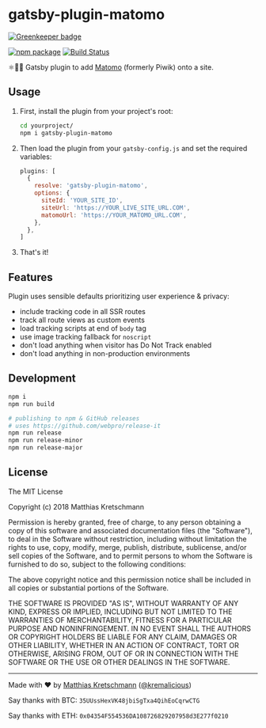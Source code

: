 # gatsby-plugin-matomo

[![Greenkeeper badge](https://badges.greenkeeper.io/kremalicious/gatsby-plugin-matomo.svg)](https://greenkeeper.io/)

[![npm package](https://img.shields.io/npm/v/gatsby-plugin-matomo.svg)](https://www.npmjs.com/package/gatsby-plugin-matomo)
[![Build Status](https://travis-ci.com/kremalicious/gatsby-plugin-matomo.svg?branch=master)](https://travis-ci.com/kremalicious/gatsby-plugin-matomo)

⚛️📄🚀 Gatsby plugin to add [Matomo](https://matomo.org) (formerly Piwik) onto a site.

## Usage

1. First, install the plugin from your project's root:

    ```bash
    cd yourproject/
    npm i gatsby-plugin-matomo
    ```

2. Then load the plugin from your `gatsby-config.js` and set the required variables:

    ```js
    plugins: [
      {
        resolve: 'gatsby-plugin-matomo',
        options: {
          siteId: 'YOUR_SITE_ID',
          siteUrl: 'https://YOUR_LIVE_SITE_URL.COM',
          matomoUrl: 'https://YOUR_MATOMO_URL.COM',
        },
      },
    ]
    ```

3. That's it!

## Features

Plugin uses sensible defaults prioritizing user experience & privacy:

- include tracking code in all SSR routes
- track all route views as custom events
- load tracking scripts at end of `body` tag
- use image tracking fallback for `noscript`
- don't load anything when visitor has Do Not Track enabled
- don't load anything in non-production environments

## Development

```bash
npm i
npm run build

# publishing to npm & GitHub releases
# uses https://github.com/webpro/release-it
npm run release
npm run release-minor
npm run release-major
```

## License

The MIT License

Copyright (c) 2018 Matthias Kretschmann

Permission is hereby granted, free of charge, to any person obtaining a copy of this software and associated documentation files (the "Software"), to deal in the Software without restriction, including without limitation the rights to use, copy, modify, merge, publish, distribute, sublicense, and/or sell copies of the Software, and to permit persons to whom the Software is furnished to do so, subject to the following conditions:

The above copyright notice and this permission notice shall be included in all copies or substantial portions of the Software.

THE SOFTWARE IS PROVIDED "AS IS", WITHOUT WARRANTY OF ANY KIND, EXPRESS OR IMPLIED, INCLUDING BUT NOT LIMITED TO THE WARRANTIES OF MERCHANTABILITY, FITNESS FOR A PARTICULAR PURPOSE AND NONINFRINGEMENT. IN NO EVENT SHALL THE AUTHORS OR COPYRIGHT HOLDERS BE LIABLE FOR ANY CLAIM, DAMAGES OR OTHER LIABILITY, WHETHER IN AN ACTION OF CONTRACT, TORT OR OTHERWISE, ARISING FROM, OUT OF OR IN CONNECTION WITH THE SOFTWARE OR THE USE OR OTHER DEALINGS IN THE SOFTWARE.

---

Made with ♥ by [Matthias Kretschmann](https://matthiaskretschmann.com) ([@kremalicious](https://github.com/kremalicious))

Say thanks with BTC:
`35UUssHexVK48jbiSgTxa4QihEoCqrwCTG`

Say thanks with ETH:
`0x04354F554536DA108726829207958d3E277f0210`
